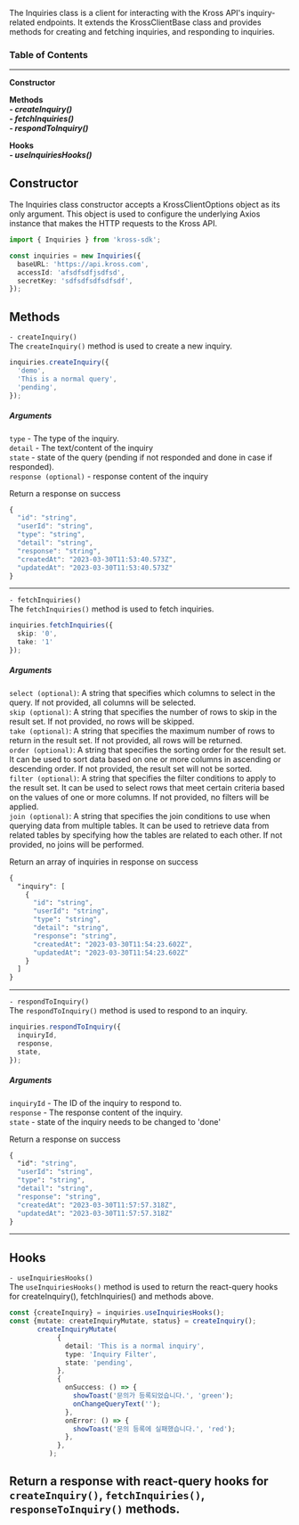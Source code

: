 The Inquiries class is a client for interacting with the Kross API's inquiry-related endpoints. It extends the KrossClientBase class and provides methods for creating and fetching inquiries, and responding to inquiries.

### Table of Contents
 --------------------------------------------

**Constructor** <br/>

**Methods** <br/>
***- createInquiry()*** <br/>
***- fetchInquiries()*** <br/>
***- respondToInquiry()*** <br/>

**Hooks** <br/>
***- useInquiriesHooks()***

**Constructor** <br/>
 --------------------------------------------

The Inquiries class constructor accepts a KrossClientOptions object as its only argument. This object is used to configure the underlying Axios instance that makes the HTTP requests to the Kross API.
```ts
import { Inquiries } from 'kross-sdk';

const inquiries = new Inquiries({
  baseURL: 'https://api.kross.com',
  accessId: 'afsdfsdfjsdfsd',
  secretKey: 'sdfsdfsdfsdfsdf',
});
```
**Methods** <br/>
 --------------------------------------------

`- createInquiry()` <br/>
The `createInquiry()` method is used to create a new inquiry.
```ts
inquiries.createInquiry({
  'demo',
  'This is a normal query',
  'pending',
});
```
##### Arguments <br/>
`type` - The type of the inquiry. <br/>
`detail` - The text/content of the inquiry <br />
`state` - state of the query (pending if not responded and done in case if responded). <br/>
`response (optional)` - response content of the inquiry <br/>

Return a response on success

```ts
{
  "id": "string",
  "userId": "string",
  "type": "string",
  "detail": "string",
  "response": "string",
  "createdAt": "2023-03-30T11:53:40.573Z",
  "updatedAt": "2023-03-30T11:53:40.573Z"
}
```
 --------------------------------------------

`- fetchInquiries()` <br/>
The `fetchInquiries()` method is used to fetch inquiries.

```ts
inquiries.fetchInquiries({
  skip: '0',
  take: '1'
});
```
##### Arguments <br/>
`select (optional)`: A string that specifies which columns to select in the query. If not provided, all columns will be selected.<br/>
`skip (optional)`: A string that specifies the number of rows to skip in the result set. If not provided, no rows will be skipped.<br/>
`take (optional)`: A string that specifies the maximum number of rows to return in the result set. If not provided, all rows will be returned.<br/>
`order (optional)`: A string that specifies the sorting order for the result set. It can be used to sort data based on one or more columns in ascending or descending order. If not provided, the result set will not be sorted.<br/>
`filter (optional)`: A string that specifies the filter conditions to apply to the result set. It can be used to select rows that meet certain criteria based on the values of one or more columns. If not provided, no filters will be applied.<br/>
`join (optional)`: A string that specifies the join conditions to use when querying data from multiple tables. It can be used to retrieve data from related tables by specifying how the tables are related to each other. If not provided, no joins will be performed.<br/>

Return an array of inquiries in response on success

```css
{
  "inquiry": [
    {
      "id": "string",
      "userId": "string",
      "type": "string",
      "detail": "string",
      "response": "string",
      "createdAt": "2023-03-30T11:54:23.602Z",
      "updatedAt": "2023-03-30T11:54:23.602Z"
    }
  ]
}
```
 --------------------------------------------

`- respondToInquiry()` <br />
The `respondToInquiry()` method is used to respond to an inquiry.

```ts
inquiries.respondToInquiry({
  inquiryId,
  response,
  state,
});
```
##### Arguments <br/>
`inquiryId` - The ID of the inquiry to respond to. <br />
`response` - The response content of the inquiry. <br/>
`state` - state of the inquiry needs to be changed to 'done' <br/>

Return a response on success

```css
{
  "id": "string",
  "userId": "string",
  "type": "string",
  "detail": "string",
  "response": "string",
  "createdAt": "2023-03-30T11:57:57.318Z",
  "updatedAt": "2023-03-30T11:57:57.318Z"
}
```
 --------------------------------------------

**Hooks** <br/>
 --------------------------------------------


`- useInquiriesHooks()` <br />
The `useInquiriesHooks()` method is used to return the react-query hooks for createInquiry(), fetchInquiries() and methods above.

```ts
const {createInquiry} = inquiries.useInquiriesHooks();
const {mutate: createInquiryMutate, status} = createInquiry();
       createInquiryMutate(
            {
              detail: 'This is a normal inquiry',
              type: 'Inquiry Filter',
              state: 'pending',
            },
            {
              onSuccess: () => {
                showToast('문의가 등록되었습니다.', 'green');
                onChangeQueryText('');
              },
              onError: () => {
                showToast('문의 등록에 실패했습니다.', 'red');
              },
            },
          );
```
Return a response with react-query hooks for `createInquiry()`, `fetchInquiries()`, `responseToInquiry()` methods.
 --------------------------------------------
